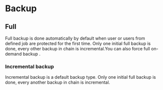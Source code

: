 # Backup

## Full

Full backup is done automatically by default when user or users from defined job are protected for the first time. Only one initial full backup is done, every other backup in chain is incremental.You can also force full on-demand backup . 

### Incremental backup

Incremental backup is a default backup type. Only one initial full backup is done, every another backup in chain is incremental.



